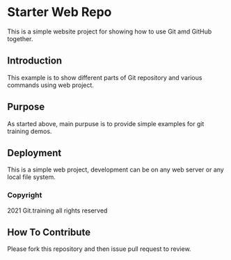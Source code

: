 # Starter Web Repo

This is a simple website project for showing how to use Git amd GitHub together.

## Introduction

This example is to show different parts of Git repository and various commands using web project.

## Purpose

As started above, main purpuse is to provide simple examples for git training demos. 

## Deployment

This is a simple web project, development can be on any web server or any local file system.

### Copyright 

2021 Git.training
all rights reserved

## How To Contribute
Please fork this repository and then issue pull request to review.


